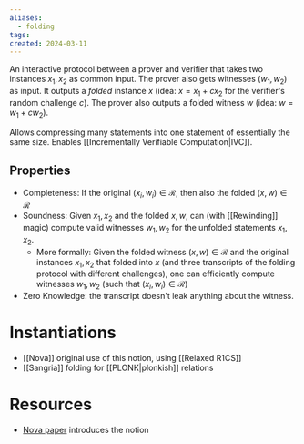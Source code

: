```yaml
---
aliases:
  - folding
tags: 
created: 2024-03-11
---
```

An interactive protocol between a prover and verifier that takes two instances $x_1,x_2$ as common input. The prover also gets witnesses $(w_1,w_2)$ as input. It outputs a *folded* instance $x$ (idea: $x = x_1 + c x_2$ for the verifier's random challenge $c$). The prover also outputs a folded witness $w$ (idea: $w = w_1 + cw_2$).

Allows compressing many statements into one statement of essentially the same size. Enables [[Incrementally Verifiable Computation|IVC]].

## Properties
- Completeness: If the original $(x_i,w_i)\in\mathcal{R}$, then also the folded $(x,w)\in\mathcal{R}$
- Soundness: Given $x_1,x_2$ and the folded $x,w$, can (with [[Rewinding]] magic) compute valid witnesses $w_1,w_2$ for the unfolded statements $x_1,x_2$.
	- More formally: Given the folded witness $(x,w) \in\mathcal{R}$ and the original instances $x_1,x_2$ that folded into $x$ (and three transcripts of the folding protocol with different challenges), one can efficiently compute witnesses $w_1,w_2$ (such that $(x_i,w_i)\in\mathcal{R}$)
- Zero Knowledge: the transcript doesn't leak anything about the witness.

# Instantiations
- [[Nova]] original use of this notion, using [[Relaxed R1CS]]
- [[Sangria]] folding for [[PLONK|plonkish]] relations

# Resources
- [Nova paper](https://eprint.iacr.org/2021/370) introduces the notion